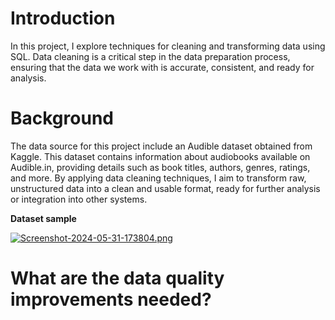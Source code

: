 # Introduction
In this project, I explore techniques for cleaning and transforming data using SQL. Data cleaning is a critical step in the data preparation process, ensuring that the data we work with is accurate, consistent, and ready for analysis.

# Background
The data source for this project include an Audible dataset obtained from Kaggle. This dataset contains information about audiobooks available on Audible.in, providing details such as book titles, authors, genres, ratings, and more. By applying data cleaning techniques, I aim to transform raw, unstructured data into a clean and usable format, ready for further analysis or integration into other systems.

**Dataset sample**

[![Screenshot-2024-05-31-173804.png](https://i.postimg.cc/440mGZqw/Screenshot-2024-05-31-173804.png)](https://postimg.cc/grvYq9Y6)

# What are the data quality improvements needed?
